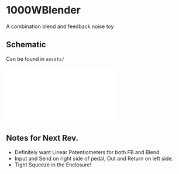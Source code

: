 # 1000WBlender
A combination blend and feedback noise toy

## Schematic
Can be found in `assets/`

![schematic](assets/1000WBlender.pdf)

## Notes for Next Rev.

- Definitely want Linear Potentiometers for both FB and Blend.
- Input and Send on right side of pedal, Out and Return on left side.
- Tight Squeeze in the Enclosure!
